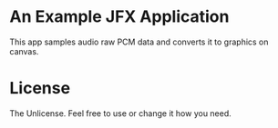 # An Example JFX Application

This app samples audio raw PCM data and converts it to graphics on canvas.

# License
The Unlicense. Feel free to use or change it how you need.